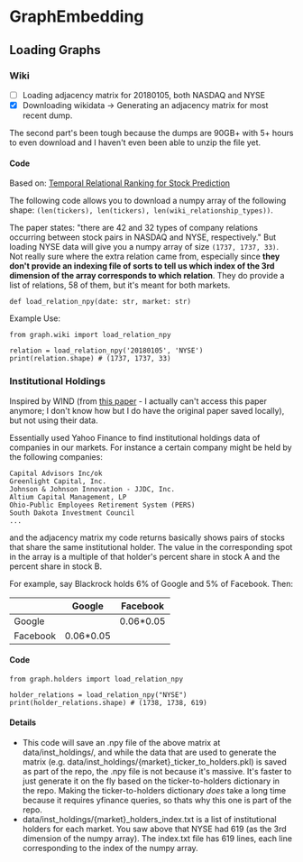 # GraphEmbedding

## Loading Graphs

### Wiki

- [ ] Loading adjacency matrix for 20180105, both NASDAQ and NYSE
- [x] Downloading wikidata -> Generating an adjacency matrix for most recent dump.

The second part's been tough because the dumps are 90GB+ with 5+ hours to even download and I haven't even been able to unzip the file yet.

#### Code
Based on: [Temporal Relational Ranking for Stock Prediction](https://arxiv.org/abs/1809.09441)

The following code allows you to download a numpy array of the following shape: `(len(tickers), len(tickers), len(wiki_relationship_types))`.

The paper states: "there are 42 and 32 types of company relations occurring between stock pairs in NASDAQ and NYSE, respectively." But loading NYSE data will give you a numpy array of size `(1737, 1737, 33)`. Not really sure where the extra relation came from, especially since **they don't provide an indexing file of sorts to tell us which index of the 3rd dimension of the array corresponds to which relation**. They do provide a list of relations, 58 of them, but it's meant for both markets.


```
def load_relation_npy(date: str, market: str)
```

Example Use:
```
from graph.wiki import load_relation_npy

relation = load_relation_npy('20180105', 'NYSE')
print(relation.shape) # (1737, 1737, 33)
```

### Institutional Holdings
Inspired by WIND (from [this paper](https://dl.acm.org/doi/abs/10.1145/3269206.3269269) - I actually can't access this paper anymore; I don't know how but I do have the original paper saved locally), but not using their data.

Essentially used Yahoo Finance to find institutional holdings data of companies in our markets. For instance a certain company might be held by the following companies:

```
Capital Advisors Inc/ok
Greenlight Capital, Inc.
Johnson & Johnson Innovation - JJDC, Inc.
Altium Capital Management, LP
Ohio-Public Employees Retirement System (PERS)
South Dakota Investment Council
...
```

and the adjacency matrix my code returns basically shows pairs of stocks that share the same institutional holder. The value in the corresponding spot in the array is a multiple of that holder's percent share in stock A and the percent share in stock B.

For example, say Blackrock holds 6% of Google and 5% of Facebook. Then:

|          | Google    | Facebook  |
|----------|-----------|-----------|
| Google   |           | 0.06*0.05 |
| Facebook | 0.06*0.05 |           |


#### Code

```
from graph.holders import load_relation_npy

holder_relations = load_relation_npy("NYSE")
print(holder_relations.shape) # (1738, 1738, 619)
```

#### Details
 - This code will save an .npy file of the above matrix at data/inst_holdings/, and while the data that are used to generate the matrix (e.g. data/inst_holdings/{market}_ticker_to_holders.pkl) is saved as part of the repo, the .npy file is not because it's massive. It's faster to just generate it on the fly based on the ticker-to-holders dictionary in the repo. Making the ticker-to-holders dictionary *does* take a long time because it requires yfinance queries, so thats why this one is part of the repo.
 - data/inst_holdings/{market}_holders_index.txt is a list of institutional holders for each market. You saw above that NYSE had 619 (as the 3rd dimension of the numpy array). The index.txt file has 619 lines, each line corresponding to the index of the numpy array.
